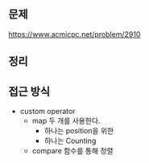 ## 문제 
https://www.acmicpc.net/problem/2910

## 정리

## 접근 방식
- custom operator
    - map 두 개를 사용한다.
        - 하나는 position을 위한
        - 하나는 Counting
    - compare 함수를 통해 정렬 